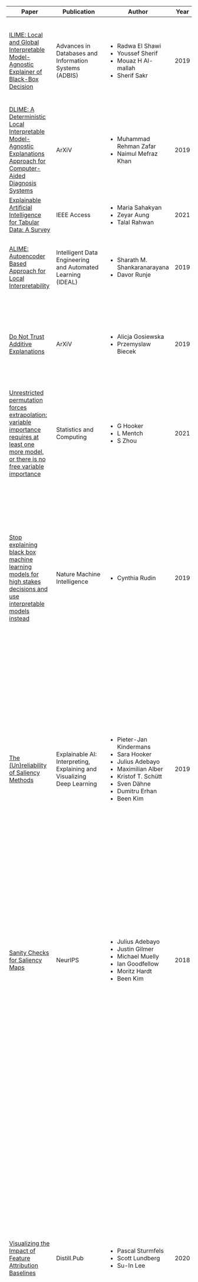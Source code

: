 | Paper | Publication | Author | Year       | Remarks |
|-------|------------|--------|------------|---------|
| [ILIME: Local and Global Interpretable Model-Agnostic Explainer of Black-Box Decision](https://www.researchgate.net/publication/335437121_ILIME_Local_and_Global_Interpretable_Model-Agnostic_Explainer_of_Black-Box_Decision) | Advances in Databases and Information Systems (ADBIS) | <ul><li>Radwa El Shawi</li><li>Youssef Sherif</li><li>Mouaz H Al-mallah</li><li>Sherif Sakr</li></ul>| 2019 | <ul><li> Improvement on LIME over the original implementation by determining the influence of a perturbed instance on the feature attribution.</li><li>Implements a new global aggregation strategy using hierarchical clustering and BIC to determine the optimal number of local samples to be included.</li><li>Reports that the fidelity of ILIME is far greater than LIME which makes sense due to the reduced reliance on randomness.</li></ul>|
| [DLIME: A Deterministic Local Interpretable Model-Agnostic Explanations Approach for Computer-Aided Diagnosis Systems](https://arxiv.org/abs/1906.10263) | ArXiV | <ul><li>Muhammad Rehman Zafar</li><li>Naimul Mefraz Khan</li></ul>| 2019 | <ul><li> Improvement on LIME over the original implementation by using clustering as opposed to perturbation for training a local linear model.</li><li>Reports a higher stability over repeat iterations, which is a limiting factor of LIME.</li><li>Not peer-reviewed and seems like a shallow evaluation, so take with a pinch of salt.</li></ul>|
| [Explainable Artificial Intelligence for Tabular Data: A Survey](https://ieeexplore.ieee.org/document/9551946) | IEEE Access | <ul><li>Maria Sahakyan</li><li>Zeyar Aung</li><li>Talal Rahwan</li></ul>| 2021 | <ul><li>Useful survey on feature attribution explainers for tabular data.</li></ul>|
| [ALIME: Autoencoder Based Approach for Local Interpretability](https://link.springer.com/chapter/10.1007/978-3-030-33607-3_49) |  Intelligent Data Engineering and Automated Learning (IDEAL) | <ul><li>Sharath M. Shankaranarayana</li><li>Davor Runje</li></ul>| 2019 | <ul><li>An improvement on LIME that uses an autoencoder instead of perturbation to create new samples.</li><li>The distance in the latent space is used as a measure of importance.</li><li>It is shown to be more stable, faster and have a higher local fidelity than LIME.</li></ul>|
| [Do Not Trust Additive Explanations](https://arxiv.org/abs/1903.11420) |  ArXiV | <ul><li>Alicja Gosiewska</li><li>Przemyslaw Biecek</li></ul>| 2019 | <ul><li>A critique paper on additive explainers such as LIME, SHAP and BreakDown stating that they fail to capture interactions between features which is a cause for instability.</li><li>Also propose a framework for measuring the uncertainty of explanations.</li><li>Another useful paper to highlight disagreement as they show that different XAI methods applied to the same prediction can produce conflicting explanations, often with different signs.</li></ul>|
| [Unrestricted permutation forces extrapolation: variable importance requires at least one more model, or there is no free variable importance](https://link.springer.com/article/10.1007/s11222-021-10057-z) |  Statistics and Computing | <ul><li>G Hooker</li><li>L Mentch</li><li>S Zhou</li></ul>| 2021 | <ul><li>Another critique paper that argues that permutation of features for explanation can cause out-of-bound distributions, causing the approximate model (the local linear model for example) to be too far skewed from the original black box, causing low fidelity.</li><li>Again, they touch on the fact that LIME and similar methods don't take into consideration correlated features.</li></ul>|
| [Stop explaining black box machine learning models for high stakes decisions and use interpretable models instead](https://www.nature.com/articles/s42256-019-0048-x) |  Nature Machine Intelligence | <ul><li>Cynthia Rudin</li></ul>| 2019 | <ul><li>A perspective paper from Cynthia Rudin that presented at ICCBR 23 as an invited talk. She proposes that interpretable models are suitable in most applications and should be favoured over black box models - particularly as black box explanations can never reach 100% fidelity or else there would be no need for them.</li><li>However, she does discuss the case that black box models can hide proprietary ML models, so it is unrealistic to assume companies will want to use interpretable models as there is no incentive to. Although, she does push for some tighter policy around the exploration of interpretable models and reporting of accuracy/interpretability trade-off.</li><li>Intrestingly, she shows that there are interpretable models that can produce even image explanations that are more trustworthy than saliency maps as the latter approach can often just highlight edges and where the model is looking rather than class-specific information. As a result, the explanations can be misleading, particularly if not shown with explanations of other classes for context, as if this is done it can show saliency maps are producing similar explanations across all classes.</li></ul>|
| [The (Un)reliability of Saliency Methods](https://link.springer.com/chapter/10.1007/978-3-030-28954-6_14) |  Explainable AI: Interpreting, Explaining and Visualizing Deep Learning | <ul><li>Pieter-Jan Kindermans</li><li>Sara Hooker</li><li>Julius Adebayo</li><li>Maximilian Alber</li><li>Kristof T. Schütt</li><li>Sven Dähne</li><li>Dumitru Erhan</li><li>Been Kim</li></ul>| 2019 | <ul><li>A critique of saliency-based XAI methods highlighting their unreliability due to changes in the input causing different attributions.</li><li>They propose input shift invariance as a means to determine the reliability of such methods where saliency maps should be identical for the same image in identical models.</li><li>To test input shift invariance they applied a semantically meaningless transformation to the entire dataset (such as adding a checkered box) and updated the bias to accommodate, resulting in an identical model with the same weights and prediction performance. They then tested several saliency-based methods such as Gradients x Input, SmmoothGrad, Integrated Gradients, and Deep Taylor and found that most fail the test in at least some capacity, depending on the domain and context (such as using certain baselines or underlying model architectures).</li><li>They then show how such methods are vulnerable to adversarial attacks by adding some form of noise to the input (they use an image of a hand-drawn cat) to produce different attributions.</li></ul>|
| [Sanity Checks for Saliency Maps](https://proceedings.neurips.cc/paper_files/paper/2018/hash/294a8ed24b1ad22ec2e7efea049b8737-Abstract.html) |  NeurIPS | <ul><li>Julius Adebayo</li><li>Justin Gilmer</li><li>Michael Muelly</li><li>Ian Goodfellow</li><li>Moritz Hardt</li><li>Been Kim</li></ul>| 2018 | <ul><li>A demonstration on how visual inspection is not reliable to test the effectiveness of salience-based explainers (meaning we may need to update the visual evaluation for AGREE inspired by Kenny and Keane).</li><li> written by several authors of the "The (Un)reliablity of Saliency Methods" paper, including Ian Goodfellow who invented the GAN.</li><li>They state that for an explainer to be faithful to the model it should be sensitive to noise in the input. To test this assumption, they check the produced saliency maps from several common methods such as IG, SG, Vanilla Gradients, etc. when randomising labels and model parameters separately and inspecting results visually while comparing with an edge detector such as HOG. They find that several methods produce the same explanation, even when the dataset is completely randomised and shows high similarity with edge detectors (backing up the claims from Rudin).</li><li>They find that gradient-based methods such as Vanilla Gradients (and its SmoothGrad variant) and GradCAM pass the sanity check, however, methods such as IG, Guided Backpropagation and Guided GradCAM fail the test.</li></ul>|
| [Visualizing the Impact of Feature Attribution Baselines](https://distill.pub/2020/attribution-baselines/?utm_source=researcher_app&utm_medium=referral&utm_campaign=RESR_MRKT_Researcher_inbound) |  Distill.Pub | <ul><li>Pascal Sturmfels</li><li>Scott Lundberg</li><li>Su-In Lee</li></ul>| 2020 | <ul><li>This paper explains the importance of selecting a good baseline in path attribution explainers such as Integrated Gradients but highlight the difficulty in doing so and that no perfect solution exists at present. One of the authors includes the inventor of LIME Scott Lunberg.</li><li>Again, this paper criticises the use of visual qualitative evaluation to determine the effectiveness of appraoaches due their habit of highlighting edges.</li><li>They discuss the importance of "missingness" where the baseline should include minimal shared information with the query, meaning that using a constant baseline such as all zeroes or a black image is often insufficient.</li><li>They explain that the maximum distance baseline can be chosen such that a new image that is maximally different from the query but remains in the valid pixel range. Yet, this can still include lots of shared data.</li><li>Blurred images can be used, which improves on missingness but has the tendency to highlight frequent data as important.</li><li>The uniform baseline is one that contains random noise from the distribution or the Gaussian baseline can be used to superimpose the noise over the query. Yet, there is still imperfections in these approaches ase there is still a chance that non-missing or proximal information persists.</li><li>One approach is to average over baselines, which is more intuitive for non-constant baselines and is a similar approach to SmoothGrad. Although this assumes independence of pixels and causes a breakdown in the correlation structure.</li><li>They then explain a top-K ablation test to evaluate how replacing or imputing features effects the predicted output logit and explain that this can be used to choose baselines that causes the most significant change. However, this still has the correlation problem and is a meaningless task to ablate pixels. Instead, they offer a "Mass Center" approach where they find the centre of mass of the explanation, draw a box around it and instead ablate that. Thus, the correlation between features is better maintained.</li><li>However, they state that some in the field disagree with ablation tests as they can test the methods with out-of-distribution data. Similarly, this is the case for using interpolated data.</li><li>They conclude by saying that there is no perfect way to evaluate methods or selecting a baseline yet.</ul>|
| ["Why Should I Trust You?": Explaining the Predictions of Any Classifier (LIME)](https://dl.acm.org/doi/abs/10.1145/2939672.2939778) |  International Conference of Knowledge Discovery and Data Mining (KDD) | <ul><li>
Marco Tulio Ribeiro</li><li>Sameer Singh</li><li>Carlos Guestrin</li></ul>| 2016 | <ul><li>This paper introduces LIME for the first time by Ribeiro, a prominent name in the XAI field. They propose two main contributions LIME - for local explanations; and SP-LIME for global explanations.</li>LIME trains a surrogate "locally faithful" model around the query instance by perturbing the query to create a local neighbourhood and fitting an explainable linear model on it, using the co-efficients as explanations.<li></li><li>SP-LIME aggregates local explanations from LIME to gain a global explanation, but has a module to select instances that are not too similar as to avoid bias in the explanation. This performed better than RP-LIME, which randomly picks local explanations.</li><li>They have a number of evaluation methods, including user studies used to examine if users can identify that a model is untrustworthy based on explanations, simulated user studies to study the the effect of untrustworthy features being removed from the model and assessing fidelity by explaining inherently interpretable models such as decision trees and assessing the recall of important features.</li></ul>|
| [A Unified Approach to Interpreting Model Predictions (SHAP)](https://proceedings.neurips.cc/paper/2017/hash/8a20a8621978632d76c43dfd28b67767-Abstract.html) |  NeurIPS | <ul><li>Scott Lundberg</li><li>Su-in Lee</li></ul>| 2017 | <ul><li>This paper introduces SHAP for the first time by Scott Lundberg, a prominent name in the XAI field. They propose a model agonostic explainer Kernel SHAP and model-specific variants based on other explainers from literature: Deep SHAP, Low-Order SHAP, Max SHAP and Linear SHAP.</li>Shapley values is a concept from game-theory that measures the contribution of each player to an outcome in a co-operative game. They explain that methods currently already exist in literature to calculate Shapley values by altering the number of features in the input with different sampling procedures that often require retraining the model.</li><li>They define the term "additive explainer" and identify existing methods such as LIME, DeepLIFT and Layerwise Relevance Propagation that fall into this category. It is defined as an explanation model that is a linear function of binary variables. Additive explainers have the quality that the outcome can be explained by the summation of all feature contributions.</li><li>Three desirable qualities of explainers are identified 1) Local accuracy: the approximate explanation model should match the output of the original model for the simplified input (i.e. faithfulness); 2) Missingness: Features missing in the original input should have no impact (i.e. interpretability); 3) Consistency: if a model changes so that a features contribution increases or stays the same, then the attribution of that input should not change (i.e. cohesion; the sum of contributions should match the expected value for the explained output).</li><li>Kernel SHAP is model-agnostic and leverages LIME to estimate the Shapley values without retraining the model by using a weighted linear regression.</li><li>Deep SHAP is specific to deep neural networks and uses Deep LIFT to approximate the Shapley values.</li><li>Max SHAP uses a permutation function to calculate the probability that each input will increase the maximum value of every other input.</li><li>Linear SHAP is specific to linear models and uses the model co-efficients directly to estimate the Shapley values, assuming feature independence.</li><li>Low-order SHAP is a variation of Linear SHAP but captures feature interdependencies with an approximation of conditional expectencies.</li><li>The paper claims that all additive models should use Shapley values to estimate attributions.</li>They evaluate it with a user study and find that SHAP better aligns with human intuition.</li></ul>|
| [Model Agnostic Supervised Local Explanations](https://proceedings.neurips.cc/paper_files/paper/2018/hash/b495ce63ede0f4efc9eec62cb947c162-Abstract.html) |  NeurIPS | <ul><li>Gregory Plumb</li><li>Denali Molitor</li><li>Ameet S. Talwalkar</li></ul>| 2018 | <ul><li>A model agnostic method supported by DARPA that is similar to LIME in that it builds a local linear surrogate model to explain predictions by using Random Forest-based approaches to selecting neighbours and their importance. MAPLE can also be used as a self-explaining model.</li><li>While it does not provide global explanations, it can identify "global patterns" that they say other local methods can struggle to detect. These are unusual patterns that are discontinuous and models can make incorrect predictions based on them.</li><li>It uses another method "SILO" for capturing the local neighbourhood. It assigns a weight to each training point based on how frequently that training point appears at the same leaf node as a given point across all trees.</li><li>It uses the same method as DStump for feature importance. DStump decides the importance of a feature based on the reduction in impurity of the label based on when it is split at the root of a trees in the random forest.</li><li>The trained local linear model can then be used for inference, which they state has similar performance to SILO, DStump and Random Forest.</li>It can also be used to find "examplar explanations" to give a nearest-neighbours example based semi-factual explanation.<li>They evaluate the explanations in comparison to LIME using their causal local explanation metric that measures the models ability to predict the value of x' given x (a sample from the distribution centred around x). On 7 datasets from UCI, MAPLE was shown to perform better at self-explanation and black-box explanation.</li></ul>|
| [iNNvestigate Neural Networks!](https://www.jmlr.org/papers/volume20/18-540/18-540.pdf) |  Journal of Machine Learning Research | <ul><li>Maximilian Alber</li><li>Sebastian Lapuschkin</li><li>Philipp Seegerer</li><li>Miriam H¨agele</li><li>Kristof T. Sch¨utt </li><li>Gr´egoire Montavon</li><li>Wojciech Samek</li><li>Klaus-Robert M¨uller</li><li>Sven D¨ahne</li><li>Pieter-Jan Kindermans</li></ul>| 2019 | <ul><li>A Python package that implements many baseline Gradient-based explainers including Smoothgrad, Input x Gradients, Vanilla Gradients, Layerwise Relevance Propagation, Guided Backpropagation, Deep Taylor, DeConvnet, PatternNet, PatternAttribution (and later GradCAM and GradCAM++ not discussed in the paper).</li><li>One of the authors is prominent in the field (Wojciech Samek).</li><li>It says other methods can be applied to Smoothgrad for smoothing for a sharper image.</li><li>Includes a permutation analyser to analyse the robustness of image explanations.</li></ul>|
| [Visualizing and Understanding Convolutional Networks (Deconvnet)](https://link.springer.com/chapter/10.1007/978-3-319-10590-1_53) |  ECCV | <ul><li>Matthew D. Zeiler</li><li>Rob Fergus</li></ul>| 2014 | <ul><li>This paper explore Large Convolutional Network models in the image domain and introduces a novel method for visualising the progressively discriminative learned features through the layers. It also explores ways that this can be used to improve the model.</li><li>It maps the activity of layers back to the input pixel space by attaching a Deconvnet (the same as a Convnet but in reverse) above each of the layers. It does this by unpooling, recitfying and filtering.</li><li>Unpooling: As max pooling is irreversible, the Deconvnet records the locations of the maxima within each pooling region in a set of switch variables. The Deconvnet then uses the switch variables to place the reconstructions from the previous layer in the correct locations.</li><li>The reconstructions are then passed through a ReLU function to ensure the signal is positive.</li><li>The Deconvnet uses transposed versions of the same filters used in the Convnet but applied to the recitified maps.<li>Their method confirms that Deep Neural Networks do indeed learn more discriminative features with larger architectures.</li><li>To evaluate the visualisations, they perform an occlusion sensitivity analysis by masking the regions of the image that are identified as being discriminative and observing the effect on the class probability. They found that the models were indeed sensitive to the features the visualisations identified.</li><li>Finally, they also show that the model is able to learn some form of correspondence between features by looking at the mean sign change while systematically occluding the same parts of an image.</li></ul>|
| [Deep Inside Convolutional Networks: Visualising Image Classification Models and Saliency Maps (Vanilla Gradients)](https://ora.ox.ac.uk/objects/uuid:ea777387-538b-4a01-843b-41b2f05dd287) |  Proceedings of the International Conference on Learning Representations (ICLR) | <ul><li>Karen Simonyan</li><li>Andrea Vedaldi</li><li>Andrew Zisserman</li></ul>| 2014 | <ul><li>Introduces one of the simplest and earliest gradients-based explanation methods, that is a generalisation of Deconvnet. They also show how their method can be used for object localisation.</li><li>It relies on backpropagation from the output layer to the input layer to visualise the important features of the prediction (whereas typically in DNN's backpropagation terminates before the input layer as it never changes). The weights are kept the same from training, but extended to the input layer. They frame it as an optimisation problem and initialise it by setting the input to zero and adding the training set mean.</li><li>To produce class specific saliency maps, they reconstruct the image mathematically constraining on brightness to maximise the class score. They use first order Taylor expansions to approximate the class score as it is highly non-linear.</li><li>The authors discuss the similarities between Vanilla Gradients and the Deconvnet and note that besides how they handle the ReLU layer, using Deconvnet for reconstructing the image is theoretically equivalent to the Vanilla Gradients way of calculating the gradient using backpropagation. Yet, their method is more generalisable as it is not limited to visualising convolutional layers.</li></ul>|
| [Learning Important Features Through Propagating Activation Differences (DeepLIFT)](https://proceedings.mlr.press/v70/shrikumar17a.html) |  Proceedings of Machine Learning Research (PLMR) | <ul><li>Avanti Shrikumar</li><li>Peyton Greenside</li><li>Anshul Kundaje</li></ul>| 2017 | <ul><li>Explains the difference in output based on some reference output in terms of the difference of input from some reference input.</li><li>The "summation to delta" is the amount of difference from reference t that is attributed to the difference from reference x.</li><li>Their method is advantageous over other gradient-based methods as non-zero activations can be backpropagated even when their gradients are zero.</li><li>Additionally, the difference from reference is continuous, making it less senstive to small changes in the input which can cause misleading explanations.</li><li>Multipliers (contributions) of neurons are calculated using a chain rule by backpropagation.</li><li>A series of rules are defined for assigning contributions of neurons to their inputs. The linear rule applies to Dense and Convolutional layers (excluding non-linearities). The rescale rule is applied to non-linear transformatuons such as ReLU, Sigmoid and Tanh. In the rescale rule, when the multiplier approaches the derivative the gradient is used instead of multipliers to reduce saturation and thresholding problems.</li><li>Never assigns importance to bias terms, unlike other methods like Gradients x Input.</li><li>Reveal cancel rule was one that wasn't originally looked at by Deep SHAP as they referenced the pre-print version (not sure if it has been updated). It mitigates a problem where all importance is assigned to an input when two reference inputs are the same due to min(i1, i2). Instead, they give them a score of 0.5. They note this is a problem with many gradients-based explainers such as Vanilla Gradients, Gradients x Input, Integrated Gradients and Guided Backpropagation. This rule also improves the problem of saturation and thresholding.</li><li>Evaluated by looking at the cahnge in log-odds by removing up to 20% of pixels identified to be important by each explainer to change the class on MNIST. They also do a similar evaluation on genomics.</li><li>They also introduce Gradients x Input in the pre-print version (https://mit6874.github.io/assets/misc/shrikumar-2.pdf) by stating how Layerwise Relevance Propagation collapses to Gradient x Input  (a first-order Taylor approximation of the change in output if the input is set to zero) when the activations are all piecewise linear and give a discussion on it.</li></ul>|




